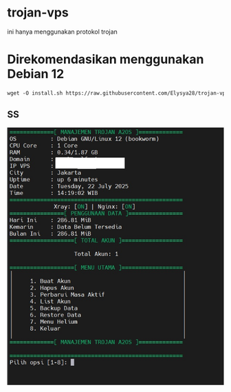 # trojan-vps
ini hanya menggunakan protokol trojan

# Direkomendasikan menggunakan Debian 12

  ```html
wget -O install.sh https://raw.githubusercontent.com/Elysya28/trojan-vps/main/install.sh; chmod +x install.sh; ./install.sh; sed -i 's/\r$//' /root/trojan-manager/*.sh; /root/trojan-manager/main.sh
 ```

## SS
![logo](https://github.com/Elysya28/trojan-vps/raw/main/aaaa.jpg)
